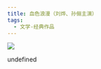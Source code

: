 ```yaml
---
title: 血色浪漫（刘烨、孙俪主演）
tags:
  - 文学-经典作品
---
```


![](https://wfqqreader-1252317822.image.myqcloud.com/cover/146/23549146/s_23549146.jpg)

undefined